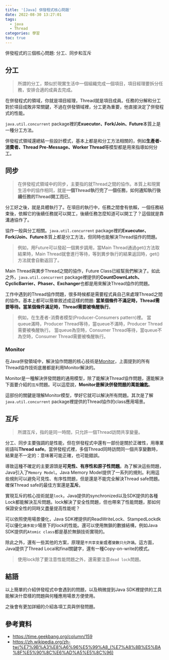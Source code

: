 ```yaml
---
title: '[Java] 併發程式核心問題'
date: 2022-08-30 13:27:01
tags: 
  - java 
  - Thread
categories: 學習
toc: true
---
```


併發程式的三個核心問題: 分工、同步和互斥

<!-- more -->

## 分工

> 所謂的分工，類似於現實生活中一個組織完成一個項目，項目經理要拆分任務，安排合適的成員去完成。

在併發程式的領域，你就是項目經理，Thread就是項目成員。任務的分解和分工對於項目成敗非常關鍵，不過在併發領域裡，分工更為重要，他直接決定了併發程式的性能。

`java.util.concurrent` package裡的**Exuecutor、Fork/Join、Future**本質上是一種分工方法。

併發程式領域還總結一些設計模式，基本上都是和分工方法相關的，例如**生產者-消費者、Thread Pre-Message、Worker Thread**等模型都是用來指導如何分工。

## 同步

> 在併發程式領域中的同步，主要指的就Thread之間的協作。本質上和現實生活中的協作相同，就是**一個Thread執行完了一個任務，如何通知執行後續任務的Thread開工而已**。

分工好之後，就是具體執行了。在項目的執行中，任務之間會有依賴，一個任務結束後，依賴它的後續任務就可以開工，後續任務怎麼知道可以開工了？這個就是靠溝通協作了。

協作一般與分工相關。`java.util.concurrent` package裡的**Exuecutor、Fork/Join、Future**本質上都是分工方法，但同時也能解決Thread協作的問題。

> 例如，用Future可以發起一個異步調用，當Main Thread通過get()方法取結果時，Main Thread就會進行等待，等到異步執行的結果返回時，get()方法就會自動返回了。

Main Thread與異步Thread之間的協作，Future Class已經幫我們解決了。如此之外，`java.util.concurrent` package裡提供的**CountDownLatch、CyclicBarrier、Phaser、Exchanger**也都是用來解決Thread協作的問題。

工作中遇到的Thread協作問題，很多時候都是需要程式員自己來處理Thread之間的協作。基本上都可以簡單敘述成這樣的問題: **當某個條件不滿足時，Thread需要等待。當某個條件滿足時，Thread需要被喚醒執行**。

> 例如，在生產者-消費者模型(Producer-Consumers pattern)裡。
> 當queue滿時，Producer Thread等待，當queue不滿時，Producer Thread需要被喚醒執行。
> 當queue為空時，Consumer Thread等待，當queue不為空時，Consumer Thread需要被喚醒執行。

### Monitor

在Java併發領域中，解決協作問題的核心技術是[Monitor](https://zh.wikipedia.org/zh-tw/%E7%9B%A3%E8%A6%96%E5%99%A8_(%E7%A8%8B%E5%BA%8F%E5%90%8C%E6%AD%A5%E5%8C%96))，上面提到的所有Thread協作技術底層都是利用Monitor解決的。

Monitor是一種解決併發問題的通用模型，除了能解決Thread協作問題，還能解決下面要介紹的`互斥`問題。可以這麼說，**Monitor是解決併發問題的萬能鑰匙**。

這部份的關鍵是理解Monitor模型，學好它就可以解決所有問題。其次是了解`java.util.concurrent` package裡提供的Thread協作的class應用場景。

## 互斥

> 所謂互斥，指的是同一時間，只允許一個Thread訪問共享變量。

分工、同步主要強調的是性能，但在併發程式中還有一部份是關於正確性，用專業術語叫**Thread safe**。當併發程式裡，多個Thread同時訪問同一個共享變數時，結果是不一定的：意味著可能正確，也可能錯誤。

導致這種不確定的主要源頭是**可見性、有序性和原子性問題**。為了解決這些問題，Java引入了`Memory Model`。Java Memory Model提供了一系列的規則。利用這些規則可以避免可見性、有序性問題，但是還是不能完全解決Thread safe問題。確保Thread safe的最佳方案還是**互斥**。

實現互斥的核心技術就是`lock`，Java提供的synchronized以及SDK提供的各種Lock都能解決互斥問題。lock解決了安全性問題，但也帶來了性能問題，那如何保證安全性的同時又盡量提高性能呢？

可以依照使用場景優化，Java SDK裡提供的ReadWriteLock、StampedLockdk可以優化`讀多寫少`場景下的lock的性能。還可以使用無鎖的數據結構，例如Java SDK提供的`Atomic class`都是基於無鎖技術實現的。

除此之外，還有一些其他的方案，原理是`不共享变量`或者`變數只允許讀`。這方面，Java提供了Thread Local和final關鍵字，還有一種Copy-on-write的模式。

> 使用lock除了要注意性能問題之外，還需要注意`dead lock`問題。

## 結語

以上簡單的介紹併發程式中會遇到的問題，以及稍微提到Java SDK裡提供的工具能解決什麼樣的問題與何種應用場景方便使用。

之後會有更加詳細的介紹各項工具與併發問題。

## 參考資料

- <https://time.geekbang.org/column/159>
- <https://zh.wikipedia.org/zh-tw/%E7%9B%A3%E8%A6%96%E5%99%A8_(%E7%A8%8B%E5%BA%8F%E5%90%8C%E6%AD%A5%E5%8C%96)>
